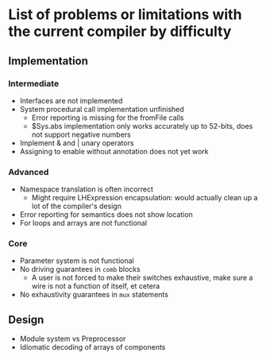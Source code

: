 # List of problems or limitations with the current compiler by difficulty
## Implementation
### Intermediate
* Interfaces are not implemented
* System procedural call implementation unfinished
    * Error reporting is missing for the fromFile calls
    * $Sys.abs implementation only works accurately up to 52-bits, does not support negative numbers
* Implement & and | unary operators
* Assigning to enable without annotation does not yet work

### Advanced
* Namespace translation is often incorrect
    * Might require LHExpression encapsulation: would actually clean up a lot of the compiler's design
* Error reporting for semantics does not show location
* For loops and arrays are not functional

### Core
* Parameter system is not functional
* No driving guarantees in `comb` blocks
    * A user is not forced to make their switches exhaustive, make sure a wire is not a function of itself, et cetera
* No exhaustivity guarantees in `mux` statements

## Design
* Module system vs Preprocessor
* Idiomatic decoding of arrays of components